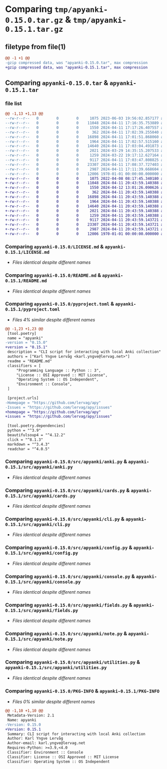 # Comparing `tmp/apyanki-0.15.0.tar.gz` & `tmp/apyanki-0.15.1.tar.gz`

## filetype from file(1)

```diff
@@ -1 +1 @@
-gzip compressed data, was "apyanki-0.15.0.tar", max compression
+gzip compressed data, was "apyanki-0.15.1.tar", max compression
```

## Comparing `apyanki-0.15.0.tar` & `apyanki-0.15.1.tar`

### file list

```diff
@@ -1,13 +1,13 @@
--rw-r--r--   0        0        0     1075 2023-06-03 19:56:02.857177 apyanki-0.15.0/LICENSE.md
--rw-r--r--   0        0        0    11048 2024-04-11 17:16:35.753889 apyanki-0.15.0/README.md
--rw-r--r--   0        0        0     1550 2024-04-11 17:17:26.407557 apyanki-0.15.0/pyproject.toml
--rw-r--r--   0        0        0      362 2024-04-11 17:02:39.255040 apyanki-0.15.0/src/apyanki/__init__.py
--rw-r--r--   0        0        0    16898 2024-04-11 17:01:51.868060 apyanki-0.15.0/src/apyanki/anki.py
--rw-r--r--   0        0        0     1964 2024-04-11 17:02:57.515160 apyanki-0.15.0/src/apyanki/cards.py
--rw-r--r--   0        0        0    14640 2024-04-11 17:03:04.491873 apyanki-0.15.0/src/apyanki/cli.py
--rw-r--r--   0        0        0     2021 2024-03-29 14:35:15.207533 apyanki-0.15.0/src/apyanki/config.py
--rw-r--r--   0        0        0     1259 2024-03-22 19:17:12.627164 apyanki-0.15.0/src/apyanki/console.py
--rw-r--r--   0        0        0     9117 2024-04-11 17:03:47.808825 apyanki-0.15.0/src/apyanki/fields.py
--rw-r--r--   0        0        0    23307 2024-04-11 17:08:37.727403 apyanki-0.15.0/src/apyanki/note.py
--rw-r--r--   0        0        0     2987 2024-04-11 17:11:39.668604 apyanki-0.15.0/src/apyanki/utilities.py
--rw-r--r--   0        0        0    12006 1970-01-01 00:00:00.000000 apyanki-0.15.0/PKG-INFO
+-rw-r--r--   0        0        0     1075 2022-04-08 08:17:45.340180 apyanki-0.15.1/LICENSE.md
+-rw-r--r--   0        0        0    11048 2024-04-11 20:43:59.140388 apyanki-0.15.1/README.md
+-rw-r--r--   0        0        0     1550 2024-04-12 13:01:26.090626 apyanki-0.15.1/pyproject.toml
+-rw-r--r--   0        0        0      362 2024-04-11 20:43:59.140388 apyanki-0.15.1/src/apyanki/__init__.py
+-rw-r--r--   0        0        0    16898 2024-04-11 20:43:59.140388 apyanki-0.15.1/src/apyanki/anki.py
+-rw-r--r--   0        0        0     1964 2024-04-11 20:43:59.140388 apyanki-0.15.1/src/apyanki/cards.py
+-rw-r--r--   0        0        0    14640 2024-04-11 20:43:59.140388 apyanki-0.15.1/src/apyanki/cli.py
+-rw-r--r--   0        0        0     2021 2024-04-11 20:43:59.140388 apyanki-0.15.1/src/apyanki/config.py
+-rw-r--r--   0        0        0     1259 2024-04-11 20:43:59.140388 apyanki-0.15.1/src/apyanki/console.py
+-rw-r--r--   0        0        0     9117 2024-04-11 20:43:59.143721 apyanki-0.15.1/src/apyanki/fields.py
+-rw-r--r--   0        0        0    23307 2024-04-11 20:43:59.143721 apyanki-0.15.1/src/apyanki/note.py
+-rw-r--r--   0        0        0     2987 2024-04-11 20:43:59.143721 apyanki-0.15.1/src/apyanki/utilities.py
+-rw-r--r--   0        0        0    12006 1970-01-01 00:00:00.000000 apyanki-0.15.1/PKG-INFO
```

### Comparing `apyanki-0.15.0/LICENSE.md` & `apyanki-0.15.1/LICENSE.md`

 * *Files identical despite different names*

### Comparing `apyanki-0.15.0/README.md` & `apyanki-0.15.1/README.md`

 * *Files identical despite different names*

### Comparing `apyanki-0.15.0/pyproject.toml` & `apyanki-0.15.1/pyproject.toml`

 * *Files 4% similar despite different names*

```diff
@@ -1,23 +1,23 @@
 [tool.poetry]
 name = "apyanki"
-version = "0.15.0"
+version = "0.15.1"
 description = "CLI script for interacting with local Anki collection"
 authors = ["Karl Yngve Lervåg <karl.yngve@lervag.net>"]
 readme = "README.md"
 classifiers = [
     "Programming Language :: Python :: 3",
     "License :: OSI Approved :: MIT License",
     "Operating System :: OS Independent",
     "Environment :: Console",
 ]
 
 [project.urls]
-Homepage = "https://github.com/lervag/apy"
-Issues = "https://github.com/lervag/apy/issues"
+homepage = "https://github.com/lervag/apy"
+issues = "https://github.com/lervag/apy/issues"
 
 [tool.poetry.dependencies]
 python = "^3.9"
 beautifulsoup4 = "^4.12.2"
 click = "^8.1.3"
 markdown = "^3.4.3"
 readchar = "^4.0.5"
```

### Comparing `apyanki-0.15.0/src/apyanki/anki.py` & `apyanki-0.15.1/src/apyanki/anki.py`

 * *Files identical despite different names*

### Comparing `apyanki-0.15.0/src/apyanki/cards.py` & `apyanki-0.15.1/src/apyanki/cards.py`

 * *Files identical despite different names*

### Comparing `apyanki-0.15.0/src/apyanki/cli.py` & `apyanki-0.15.1/src/apyanki/cli.py`

 * *Files identical despite different names*

### Comparing `apyanki-0.15.0/src/apyanki/config.py` & `apyanki-0.15.1/src/apyanki/config.py`

 * *Files identical despite different names*

### Comparing `apyanki-0.15.0/src/apyanki/console.py` & `apyanki-0.15.1/src/apyanki/console.py`

 * *Files identical despite different names*

### Comparing `apyanki-0.15.0/src/apyanki/fields.py` & `apyanki-0.15.1/src/apyanki/fields.py`

 * *Files identical despite different names*

### Comparing `apyanki-0.15.0/src/apyanki/note.py` & `apyanki-0.15.1/src/apyanki/note.py`

 * *Files identical despite different names*

### Comparing `apyanki-0.15.0/src/apyanki/utilities.py` & `apyanki-0.15.1/src/apyanki/utilities.py`

 * *Files identical despite different names*

### Comparing `apyanki-0.15.0/PKG-INFO` & `apyanki-0.15.1/PKG-INFO`

 * *Files 0% similar despite different names*

```diff
@@ -1,10 +1,10 @@
 Metadata-Version: 2.1
 Name: apyanki
-Version: 0.15.0
+Version: 0.15.1
 Summary: CLI script for interacting with local Anki collection
 Author: Karl Yngve Lervåg
 Author-email: karl.yngve@lervag.net
 Requires-Python: >=3.9,<4.0
 Classifier: Environment :: Console
 Classifier: License :: OSI Approved :: MIT License
 Classifier: Operating System :: OS Independent
```

